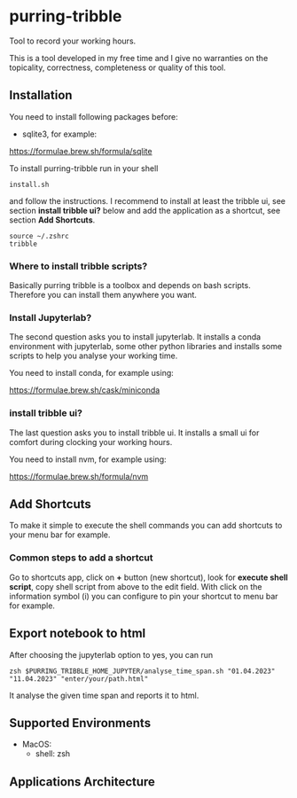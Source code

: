 # purring-tribble

Tool to record your working hours.

This is a tool developed in my free time and I give no warranties on the topicality, correctness, completeness or quality of this tool.

## Installation

You need to install following packages before:

- sqlite3, for example:

https://formulae.brew.sh/formula/sqlite

To install purring-tribble run in your shell

```shell
install.sh
```

and follow the instructions. I recommend to install at least the tribble ui, see section __install tribble ui?__ below and add the application as a shortcut, see section __Add Shortcuts__.

```shell
source ~/.zshrc
tribble
```

### Where to install tribble scripts?

Basically purring tribble is a toolbox and depends on bash scripts. Therefore you can install them anywhere you want.

### Install Jupyterlab?

The second question asks you to install jupyterlab. It installs a conda environment with jupyterlab, some other python libraries and installs some scripts to help you analyse your working time.

You need to install conda, for example using:

https://formulae.brew.sh/cask/miniconda

### install tribble ui?

The last question asks you to install tribble ui. It installs a small ui for comfort during clocking your working hours.

You need to install nvm, for example using:

https://formulae.brew.sh/formula/nvm

## Add Shortcuts

To make it simple to execute the shell commands you can add shortcuts to your menu bar for example.

### Common steps to add a shortcut

Go to shortcuts app, click on __+__ button (new shortcut), look for __execute shell script__, copy shell script from above to the edit field. With click on the information symbol (i) you can configure to pin your shortcut to menu bar for example.

## Export notebook to html

After choosing the jupyterlab option to yes, you can run

```shell
zsh $PURRING_TRIBBLE_HOME_JUPYTER/analyse_time_span.sh "01.04.2023" "11.04.2023" "enter/your/path.html"
```

It analyse the given time span and reports it to html.

## Supported Environments

- MacOS:
  - shell: zsh

## Applications Architecture
